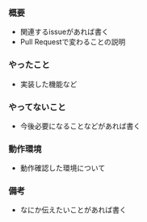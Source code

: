 ### 概要
- 関連するissueがあれば書く
- Pull Requestで変わることの説明
### やったこと
- 実装した機能など

### やってないこと
- 今後必要になることなどがあれば書く

### 動作環境
- 動作確認した環境について

### 備考
- なにか伝えたいことがあれば書く
